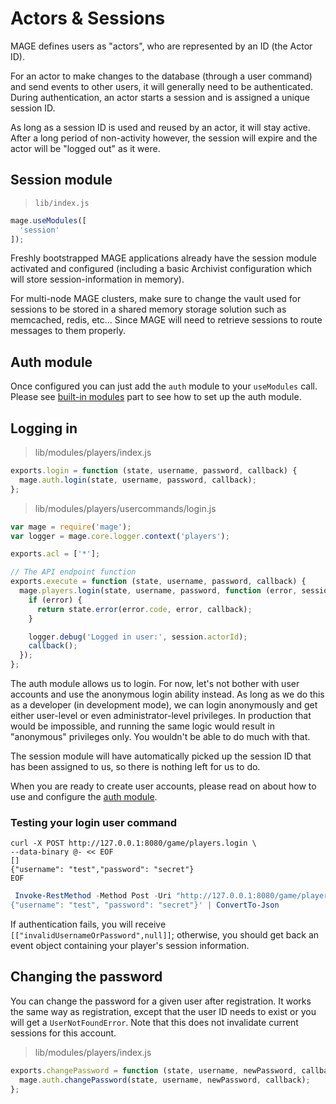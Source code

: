 # Actors & Sessions

MAGE defines users as "actors", who are represented by an ID (the Actor ID).

For an actor to make changes to the database (through a user command) and send events to other users,
it will generally need to be authenticated. During authentication, an actor starts a session and
is assigned a unique session ID.

As long as a session ID is used and reused by an actor, it will stay active. After a long period
of non-activity however, the session will expire and the actor will be "logged out" as it were.

## Session module

> `lib/index.js`

```javascript
mage.useModules([
  'session'
]);
```

Freshly bootstrapped MAGE applications already have the session module activated and configured (including a basic Archivist configuration which will store session-information in memory).

For multi-node MAGE clusters, make sure to change the vault used for sessions to be stored
in a shared memory storage solution such as memcached, redis, etc... Since MAGE will need
to retrieve sessions to route messages to them properly.

## Auth module

Once configured you can just add the `auth` module to your `useModules` call.
Please see [built-in modules](##built-in-modules) part to see how to set up the auth module.

## Logging in

>  lib/modules/players/index.js

```javascript
exports.login = function (state, username, password, callback) {
  mage.auth.login(state, username, password, callback);
};
```

> lib/modules/players/usercommands/login.js

```javascript
var mage = require('mage');
var logger = mage.core.logger.context('players');

exports.acl = ['*'];

// The API endpoint function
exports.execute = function (state, username, password, callback) {
  mage.players.login(state, username, password, function (error, session) {
    if (error) {
      return state.error(error.code, error, callback);
    }

    logger.debug('Logged in user:', session.actorId);
    callback();
  });
};
```

The auth module allows us to login. For now, let's not bother with user accounts and use the
anonymous login ability instead. As long as we do this as a developer (in development mode),
we can login anonymously and get either user-level or even administrator-level privileges.
In production that would be impossible, and running the same logic would result in "anonymous"
privileges only. You wouldn't be able to do much with that.

The session module will have automatically picked up the session ID that has been assigned to us,
so there is nothing left for us to do.

When you are ready to create user accounts, please read on about how to use and configure the
[auth module](https://github.com/mage/mage/tree/master/lib/modules/auth).

### Testing your login user command

```shell
curl -X POST http://127.0.0.1:8080/game/players.login \
--data-binary @- << EOF
[]
{"username": "test","password": "secret"}
EOF
```

```powershell
 Invoke-RestMethod -Method Post -Uri "http://127.0.0.1:8080/game/players.login" -Body '[]
{"username": "test", "password": "secret"}' | ConvertTo-Json
```

If authentication fails, you will receive `[["invalidUsernameOrPassword",null]]`;
otherwise, you should get back an event object containing your player's session information.

## Changing the password

You can change the password for a given user after registration. It works the same way as registration, except
that the user ID needs to exist or you will get a `UserNotFoundError`. Note that this does not invalidate current
sessions for this account.

>  lib/modules/players/index.js

```javascript
exports.changePassword = function (state, username, newPassword, callback) {
  mage.auth.changePassword(state, username, newPassword, callback);
};
```
